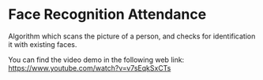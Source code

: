 # Face Recognition Attendance
Algorithm which scans the picture of a person, and checks for identification it with existing faces. 

You can find the video demo in the following web link: https://www.youtube.com/watch?v=v7sEqkSxCTs
